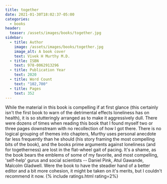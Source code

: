 ```yaml
---
title: together
date: 2021-01-30T18:02:37-05:00
categories:
  - books
header:
  teaser: /assets/images/books/together.jpg
sidebar:
  - title: Author
    image: /assets/images/books/together.jpg
    image_alt: A book cover
    text: Vivek H Murthy M.D.
  - title: ISBN
    text: 978-0062913296
  - title: Publication Year
    text: 2020
  - title: Word Count
    text: "102,700"
  - title: Pages
    text: 352
---
```

While the material in this book is compelling if at first glance (this certainly isn't the first book to warn of the detrimental effects loneliness has on health), it is so stutteringly arranged as to make it aggressively dull. There were dozens of times when reading this book that I found myself two or three pages downstream with no recollection of how I got there. There is no logical grouping of themes into chapters, Murthy uses personal anecdote far less frequently than he should (his story framing the most compelling bits of the book), and the books prime arguments against loneliness (and for togetherness) are lost in the flat-wheel gait of pacing. It's a shame, as the book bears the emblems of some of my favorite, and most compelling, 'self-help' gurus and social scientists -- Daniel Pink, Atul Gawande, Malcolm Gladwell. Were the book to have the steadier hand of a better editor and a bit more cohesion, it might be taken on it's merits, but I couldn't recommend it now.
{% include ratings.html rating=2%}